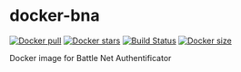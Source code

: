 # docker-bna
[![Docker pull](https://img.shields.io/docker/pulls/nouchka/bna)](https://hub.docker.com/r/nouchka/bna/)
[![Docker stars](https://img.shields.io/docker/stars/nouchka/bna)](https://hub.docker.com/r/nouchka/bna/)
[![Build Status](https://gitlab.com/japromis/docker-bna/badges/master/pipeline.svg)](https://gitlab.com/japromis/docker-bna/pipelines)
[![Docker size](https://img.shields.io/docker/image-size/nouchka/bna/latest)](https://hub.docker.com/r/nouchka/bna/)

Docker image for Battle Net Authentificator

